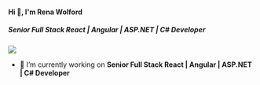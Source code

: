 #### Hi 👋, I'm Rena Wolford
##### **Senior Full Stack React | Angular | ASP.NET | C# Developer**

[![](https://visitcount.itsvg.in/api?id=renawolford6&icon=0&color=0)](https://visitcount.itsvg.in)
- 🔭 I’m currently working on **Senior Full Stack React | Angular | ASP.NET | C# Developer**

